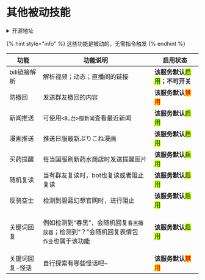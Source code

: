 # 其他被动技能

<details>

<summary>开源地址</summary>

bili链接解析：[https://github.com/Tsuk1ko/cq-picsearcher-bot](https://github.com/Tsuk1ko/cq-picsearcher-bot)

防撤回：[Hoshinoの内鬼花园](https://jq.qq.com/?\_wv=1027\&k=8MgYmp2E)

新闻推送：Hoshino原生功能

漫画推送：Hoshino原生功能

反骑空士：Hoshino原生功能

随机复读：Hoshino原生功能，基于开源内容进行修改

关键词回复：Hoshino原生功能，基于开源内容进行修改

买药提醒：[https://github.com/pcrbot/HoshinoBuyPotionReminder](https://github.com/pcrbot/HoshinoBuyPotionReminder)

</details>

{% hint style="info" %}
这些功能是被动的，无需指令触发
{% endhint %}

| 功能       | 功能说明                                                                             | 启用状态                                                       |
| -------- | -------------------------------------------------------------------------------- | ---------------------------------------------------------- |
| bili链接解析 | 解析视频；动态；直播间的链接                                                                   | **该服务默认**<mark style="color:green;">**启用**</mark>**；不可开关** |
| 防撤回      | 发送群友撤回的内容                                                                        | **该服务默认**<mark style="color:red;">**禁用**</mark>            |
| 新闻推送     | 可使用`<B,台>服新闻`查看最近新闻                                                              | **该服务默认**<mark style="color:green;">**启用**</mark>          |
| 漫画推送     | 推送日服最新ぷりこね漫画                                                                     | **该服务默认**<mark style="color:green;">**启用**</mark>          |
| 买药提醒     | 每当国服刷新药水商店时发送提醒图片                                                                | **该服务默认**<mark style="color:green;">**启用**</mark>          |
| 随机复读     | 当有群友复读时，bot也复读或者阻止复读                                                             | **该服务默认**<mark style="color:green;">**启用**</mark>          |
| 反骑空士     | 检测到碧蓝幻想官网时，进行阻止                                                                  | **该服务默认**<mark style="color:green;">**启用**</mark>          |
| 关键词回复    | <p>例如检测到“春黑”，会随机回复<code>春黑播放器</code>；检测到“？”会随机回复表情包<br><code>作业</code>也属于该功能</p> | **该服务默认**<mark style="color:green;">**启用**</mark>          |
| 关键词回复-怪话 | 自行探索有哪些怪话吧\~                                                                     | **该服务默认**<mark style="color:red;">**禁用**</mark>            |
